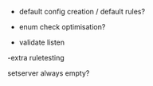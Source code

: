 


- default config creation / default rules?

- enum check optimisation?

- validate listen

-extra ruletesting





setserver always empty?